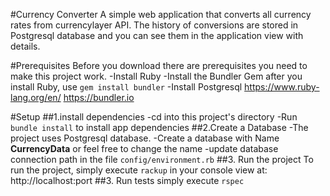 #Currency Converter
 A simple web application that converts all currency rates from currencylayer API. 
 The history of conversions are stored in Postgresql database and you can see them in the application view with details.


#Prerequisites
 Before you download there are prerequisites you need to make this project work.
    -Install Ruby
    -Install the Bundler Gem after you install Ruby, use `gem install bundler`
    -Install Postgresql
                   https://www.ruby-lang.org/en/
                   https://bundler.io

#Setup
##1.install dependencies
  -cd into this project's directory
  -Run `bundle install` to install app dependencies
##2.Create a Database
  -The project uses Postgresql database.
  -Create a database with Name **CurrencyData** or feel free to change the name
  -update database connection path in the file `config/environment.rb`
##3. Run the project
   To run the project, simply execute `rackup` in your console
   view at: http://localhost:port
##3. Run tests
    simply execute `rspec`

  